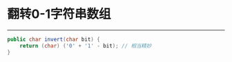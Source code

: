 # 翻转0-1字符串数组

---

```java
public char invert(char bit) {  
    return (char) ('0' + '1' - bit); // 相当精妙  
}
```